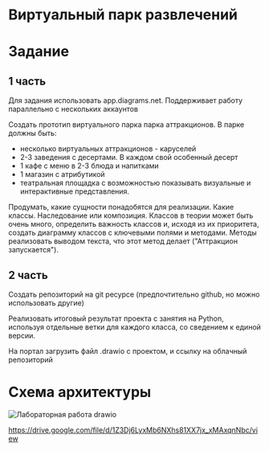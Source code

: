 # Виртуальный парк развлечений

# Задание
## 1 часть
Для задания использовать app.diagrams.net. Поддерживает работу параллельно с нескольких аккаунтов

Создать прототип виртуального парка парка аттракционов. В парке должны быть:
* несколько виртуальных аттракционов - каруселей
* 2-3 заведения с десертами. В каждом свой особенный десерт
* 1 кафе с меню в 2-3 блюда и напитками
* 1 магазин с атрибутикой
* театральная площадка с возможностью показывать визуальные и интерактивные представления.

Продумать, какие сущности понадобятся для реализации. Какие классы. Наследование или композиция. Классов в теории может быть очень много, определить важность классов и, исходя из их приоритета, создать диаграмму классов с ключевыми полями и методами. Методы реализовать выводом текста, что этот метод делает ("Аттракцион запускается"). 

## 2 часть
Создать репозиторий на git ресурсе (предпочтительно github, но можно использовать другие)

Реализовать итоговый результат проекта с занятия на Python, используя отдельные ветки для каждого класса, со сведением к единой версии.

На портал загрузить файл .drawio с проектом, и ссылку на облачный репозиторий

# Схема архитектуры
![Лабораторная работа drawio](https://github.com/user-attachments/assets/6ad69ac9-617f-4bfe-b56c-edff110630fe)

https://drive.google.com/file/d/1Z3Dj6LyxMb6NXhs81XX7jx_xMAxqnNbc/view